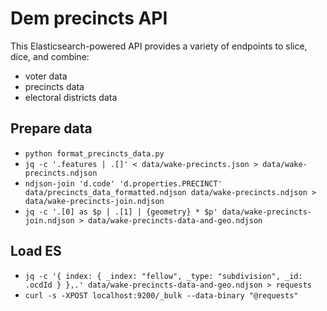 # Dem precincts API

This Elasticsearch-powered API provides a variety of endpoints to slice, dice, and combine:

* voter data
* precincts data
* electoral districts data

## Prepare data

* `python format_precincts_data.py`
* `jq -c '.features | .[]' < data/wake-precincts.json > data/wake-precincts.ndjson`
* `ndjson-join 'd.code' 'd.properties.PRECINCT' data/precincts_data_formatted.ndjson data/wake-precincts.ndjson > data/wake-precincts-join.ndjson`
* `jq -c '.[0] as $p | .[1] | {geometry} * $p' data/wake-precincts-join.ndjson > data/wake-precincts-data-and-geo.ndjson`

## Load ES

* `jq -c '{ index: { _index: "fellow", _type: "subdivision", _id: .ocdId } },.' data/wake-precincts-data-and-geo.ndjson > requests`
* `curl -s -XPOST localhost:9200/_bulk --data-binary "@requests"`